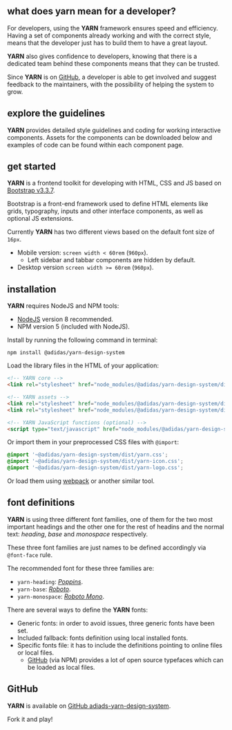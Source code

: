 ## what does yarn mean for a developer?

For developers, using the **YARN** framework ensures speed and efficiency. Having a set of components already working and with the correct style, means that the developer just has to build them to have a great layout.

**YARN** also gives confidence to developers, knowing that there is a dedicated team behind these components means that they can be trusted.

Since **YARN** is on [GitHub][yarn], a developer is able to get involved and suggest feedback to the maintainers, with the possibility of helping the system to grow.

## explore the guidelines

**YARN** provides detailed style guidelines and coding for working interactive components. Assets for the components can be downloaded below and examples of code can be found within each component page.

## get started

**YARN** is a frontend toolkit for developing with HTML, CSS and JS based on [Bootstrap v3.3.7](https://getbootstrap.com/docs/3.3/).

Bootstrap is a front-end framework used to define HTML elements like grids, typography, inputs and other interface components, as well as optional JS extensions.

Currently **YARN** has two different views based on the default font size of `16px`.

- Mobile version: `screen width < 60rem` (`960px`).
  - Left sidebar and tabbar components are hidden by default.
- Desktop version `screen width >= 60rem` (`960px`).

## installation

**YARN** requires NodeJS and NPM tools:

- [NodeJS](https://nodejs.org) version 8 recommended.
- NPM version 5 (included with NodeJS).

Install by running the following command in terminal:

```
npm install @adidas/yarn-design-system
```

Load the library files in the HTML of your application:

```html
<!-- YARN core -->
<link rel="stylesheet" href="node_modules/@adidas/yarn-design-system/dist/yarn.css">

<!-- YARN assets -->
<link rel="stylesheet" href="node_modules/@adidas/yarn-design-system/dist/yarn-icon.css">
<link rel="stylesheet" href="node_modules/@adidas/yarn-design-system/dist/yarn-logo.css">

<!-- YARN JavaScript functions (optional) -->
<script type="text/javascript" href="node_modules/@adidas/yarn-design-system/dist/yarn.js">
```

Or import them in your preprocessed CSS files with `@import`:

```css
@import '~@adidas/yarn-design-system/dist/yarn.css';
@import '~@adidas/yarn-design-system/dist/yarn-icon.css';
@import '~@adidas/yarn-design-system/dist/yarn-logo.css';
```

Or load them using [webpack][webpack] or another similar tool.

## font definitions

**YARN** is using three different font families, one of them for the two most important headings and the other one for the rest of headins and the normal text: _heading_, _base_ and _monospace_ respectively.

These three font families are just names to be defined accordingly via `@font-face` rule.

The recommended font for these three families are:

- `yarn-heading`: [_Poppins_][poppins].
- `yarn-base`: [_Roboto_][roboto].
- `yarn-monospace`: [_Roboto Mono_][roboto-mono].

There are several ways to define the **YARN** fonts:

- Generic fonts: in order to avoid issues, three generic fonts have been set.
- Included fallback: fonts definition using local installed fonts.
- Specific fonts file: it has to include the definitions pointing to online files or local files.
  - [GitHub][open-source-typefaces] (via NPM) provides a lot of open source typefaces which can be loaded as local files.

## GitHub

**YARN** is available on [GitHub adiads-yarn-design-system][yarn].

Fork it and play!

[open-source-typefaces]: https://github.com/KyleAMathews/typefaces
[poppins]: https://fonts.google.com/specimen/Poppins
[roboto]: https://fonts.google.com/specimen/Roboto
[roboto-mono]: https://fonts.google.com/specimen/Roboto+Mono
[webpack]: https://webpack.js.org/
[yarn]: https://github.com/adidas/adidas-yarn-design-system
